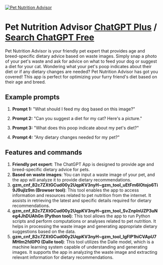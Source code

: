 
[![Pet Nutrition Advisor](https://files.oaiusercontent.com/file-Np2aV77nWsKhYvgmccHjLA20?se=2123-10-17T15%3A40%3A10Z&sp=r&sv=2021-08-06&sr=b&rscc=max-age%3D31536000%2C%20immutable&rscd=attachment%3B%20filename%3D488f7283-53a8-4c08-acc1-9d532cd05121.png&sig=AKqQ252ITqp7r1C%2B1LUQ8VgGlLjU4To8cSIYFTugthA%3D)](https://chat.openai.com/g/g-4HaRJvjYY-pet-nutrition-advisor)

# Pet Nutrition Advisor [ChatGPT Plus](https://chat.openai.com/g/g-4HaRJvjYY-pet-nutrition-advisor) / [Search ChatGPT Free](https://gptcall.net/index.html#/?search=Pet%20Nutrition%20Advisor)

Pet Nutrition Advisor is your friendly pet expert that provides age and breed-specific dietary advice based on waste images. Simply snap a photo of your pet's waste and ask for advice on what to feed your dog or suggest a diet for your cat. Wondering what your pet's poop indicates about their diet or if any dietary changes are needed? Pet Nutrition Advisor has got you covered! This app is perfect for optimizing your furry friend's diet based on their age and breed.

## Example prompts

1. **Prompt 1:** "What should I feed my dog based on this image?"

2. **Prompt 2:** "Can you suggest a diet for my cat? Here's a picture."

3. **Prompt 3:** "What does this poop indicate about my pet's diet?"

4. **Prompt 4:** "Any dietary changes needed for my pet?"

## Features and commands

1. **Friendly pet expert**: The ChatGPT App is designed to provide age and breed-specific dietary advice for pets.
2. **Based on waste images**: You can input a waste image of your pet, and the app will analyze it to provide dietary recommendations.
3. **gzm_cnf_82c7ZXtGCud00y2UqpKV3nyH~gzm_tool_uEtFm6IOtojo6Ti9J9ujIz9m (Browser tool)**: This tool enables the app to access information and resources related to pet nutrition from the internet. It assists in retrieving the latest and specific details required for dietary recommendations.
4. **gzm_cnf_82c7ZXtGCud00y2UqpKV3nyH~gzm_tool_SvZnpInUZP3uNeg4JhDUAhGn (Python tool)**: This tool allows the app to run Python scripts and perform computations or analyses related to pet nutrition. It helps in processing the waste image and generating appropriate dietary suggestions based on the data.
5. **gzm_cnf_82c7ZXtGCud00y2UqpKV3nyH~gzm_tool_IgFlP1hiCVApU7MHlm2fd0P0 (Dalle tool)**: This tool utilizes the Dalle model, which is a machine learning system capable of understanding and generating images. It supports the app in analyzing the waste image and extracting relevant information for dietary recommendations.


